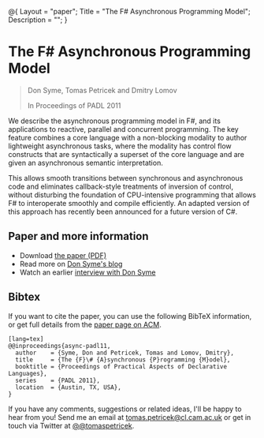 ﻿@{ 
  Layout = "paper";
  Title = "The F# Asynchronous Programming Model";
  Description = "";
}

# The F# Asynchronous Programming Model

> Don Syme, Tomas Petricek and Dmitry Lomov
>
> In Proceedings of PADL 2011

We describe the asynchronous programming model in F#, and its applications to reactive, 
parallel and concurrent programming. The key feature combines a core language with a 
non-blocking modality to author lightweight asynchronous tasks, where the modality has 
control flow constructs that are syntactically a superset of the core language and are 
given an asynchronous semantic interpretation. 

This allows smooth transitions between synchronous and asynchronous code and eliminates 
callback-style treatments of inversion of control, without disturbing the foundation of 
CPU-intensive programming that allows F# to interoperate smoothly and compile efficiently. 
An adapted version of this approach has recently been announced for a future version of C#.


## Paper and more information

 - Download [the paper (PDF)](async.pdf)
 - Read more on [Don Syme's blog](http://blogs.msdn.com/b/dsyme/archive/2010/10/21/the-f-asynchronous-programming-model-padl-2010-pre-publication-draft.aspx)
 - Watch an earlier [interview with Don Syme](http://channel9.msdn.com/Blogs/Charles/Don-Syme-Whats-new-in-F-Asynchronous-Workflows-and-welcome-to-the-NET-family)
 
## <a id="cite">Bibtex</a>
If you want to cite the paper, you can use the following BibTeX information, or
get full details from the [paper page on ACM](http://dl.acm.org/citation.cfm?id=1946313.1946334&coll=DL&dl=GUIDE&CFID=375487526&CFTOKEN=86636259).

    [lang=tex]
    @@inproceedings{async-padl11,
      author    = {Syme, Don and Petricek, Tomas and Lomov, Dmitry}, 
      title     = {The {F}\# {A}synchronous {P}rogramming {M}odel},
      booktitle = {Proceedings of Practical Aspects of Declarative Languages},
      series    = {PADL 2011},
      location  = {Austin, TX, USA},
    } 

If you have any comments, suggestions or related ideas, I'll be happy to 
hear from you! Send me an email at [tomas.petricek@cl.cam.ac.uk](mailto:tomas.petricek@cl.cam.ac.uk)
or get in touch via Twitter at [@@tomaspetricek](http://twitter.com/tomaspetricek).

